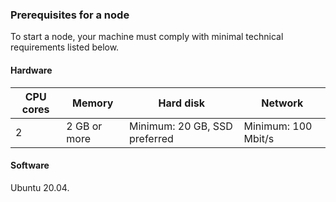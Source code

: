 ### Prerequisites for a node

To start a node, your machine must comply with minimal technical requirements listed below.

#### Hardware

| CPU cores | Memory       | Hard disk                     | Network             |
|-----------|--------------|-------------------------------|---------------------|
| 2         | 2 GB or more | Minimum: 20 GB, SSD preferred | Minimum: 100 Mbit/s |

#### Software

Ubuntu 20.04.
